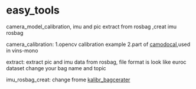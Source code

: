# easy_tools
camera_model_calibration, imu and pic extract from rosbag ,creat imu rosbag

camera_calibration: 
1.opencv calibration example
2.part of [camodocal](https://github.com/hengli/camodocal),used in vins-mono


extract:
extract pic and imu data from rosbag, file format is look like euroc dataset
change your bag name and topic

imu_rosbag_creat:
change frome [kalibr_bagcerater](https://github.com/ethz-asl/kalibr)

